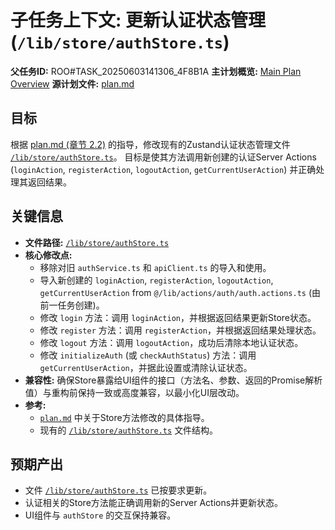 # 子任务上下文: 更新认证状态管理 (`/lib/store/authStore.ts`)

**父任务ID:** ROO#TASK_20250603141306_4F8B1A
**主计划概览:** [Main Plan Overview](../../../plans/ROO#TASK_20250603141306_4F8B1A_plan_overview.md)
**源计划文件:** [plan.md](../../../plan.md)

## 目标

根据 [plan.md (章节 2.2)](../../../plan.md#22-更新认证状态管理--libstoreauthstorets) 的指导，修改现有的Zustand认证状态管理文件 [`/lib/store/authStore.ts`](../../../lib/store/authStore.ts)。
目标是使其方法调用新创建的认证Server Actions (`loginAction`, `registerAction`, `logoutAction`, `getCurrentUserAction`) 并正确处理其返回结果。

## 关键信息

*   **文件路径:** [`/lib/store/authStore.ts`](../../../lib/store/authStore.ts)
*   **核心修改点:**
    *   移除对旧 `authService.ts` 和 `apiClient.ts` 的导入和使用。
    *   导入新创建的 `loginAction`, `registerAction`, `logoutAction`, `getCurrentUserAction` from `@/lib/actions/auth/auth.actions.ts` (由前一任务创建)。
    *   修改 `login` 方法：调用 `loginAction`，并根据返回结果更新Store状态。
    *   修改 `register` 方法：调用 `registerAction`，并根据返回结果处理状态。
    *   修改 `logout` 方法：调用 `logoutAction`，成功后清除本地认证状态。
    *   修改 `initializeAuth` (或 `checkAuthStatus`) 方法：调用 `getCurrentUserAction`，并据此设置或清除认证状态。
*   **兼容性:** 确保Store暴露给UI组件的接口（方法名、参数、返回的Promise解析值）与重构前保持一致或高度兼容，以最小化UI层改动。
*   **参考:**
    *   [`plan.md`](../../../plan.md) 中关于Store方法修改的具体指导。
    *   现有的 [`/lib/store/authStore.ts`](../../../lib/store/authStore.ts) 文件结构。

## 预期产出

*   文件 [`/lib/store/authStore.ts`](../../../lib/store/authStore.ts) 已按要求更新。
*   认证相关的Store方法能正确调用新的Server Actions并更新状态。
*   UI组件与 `authStore` 的交互保持兼容。